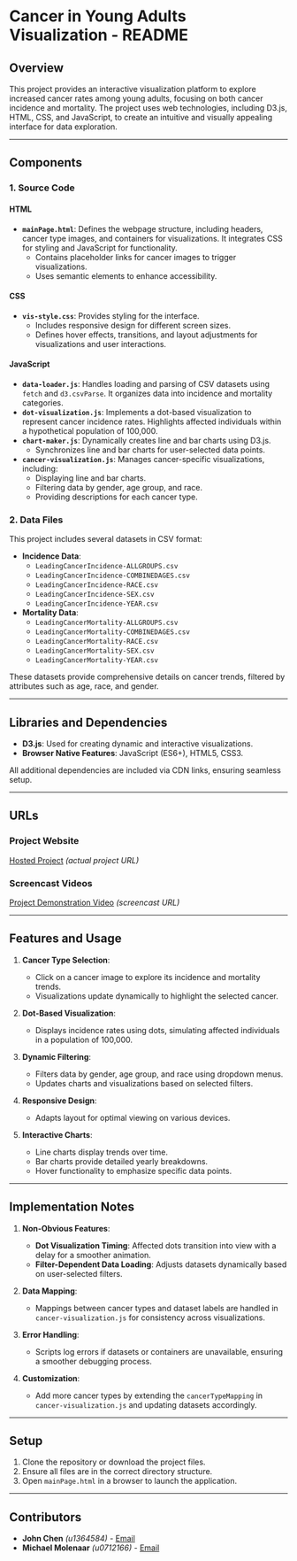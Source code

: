 # Cancer in Young Adults Visualization - README

## Overview
This project provides an interactive visualization platform to explore increased cancer rates among young adults, focusing on both cancer incidence and mortality. The project uses web technologies, including D3.js, HTML, CSS, and JavaScript, to create an intuitive and visually appealing interface for data exploration.

---

## Components
### 1. **Source Code**
#### **HTML**
- **`mainPage.html`**: Defines the webpage structure, including headers, cancer type images, and containers for visualizations. It integrates CSS for styling and JavaScript for functionality.
    - Contains placeholder links for cancer images to trigger visualizations.
    - Uses semantic elements to enhance accessibility.

#### **CSS**
- **`vis-style.css`**: Provides styling for the interface.
    - Includes responsive design for different screen sizes.
    - Defines hover effects, transitions, and layout adjustments for visualizations and user interactions.

#### **JavaScript**
- **`data-loader.js`**: Handles loading and parsing of CSV datasets using `fetch` and `d3.csvParse`. It organizes data into incidence and mortality categories.
- **`dot-visualization.js`**: Implements a dot-based visualization to represent cancer incidence rates. Highlights affected individuals within a hypothetical population of 100,000.
- **`chart-maker.js`**: Dynamically creates line and bar charts using D3.js.
    - Synchronizes line and bar charts for user-selected data points.
- **`cancer-visualization.js`**: Manages cancer-specific visualizations, including:
    - Displaying line and bar charts.
    - Filtering data by gender, age group, and race.
    - Providing descriptions for each cancer type.

### 2. **Data Files**
This project includes several datasets in CSV format:
- **Incidence Data**:
    - `LeadingCancerIncidence-ALLGROUPS.csv`
    - `LeadingCancerIncidence-COMBINEDAGES.csv`
    - `LeadingCancerIncidence-RACE.csv`
    - `LeadingCancerIncidence-SEX.csv`
    - `LeadingCancerIncidence-YEAR.csv`
- **Mortality Data**:
    - `LeadingCancerMortality-ALLGROUPS.csv`
    - `LeadingCancerMortality-COMBINEDAGES.csv`
    - `LeadingCancerMortality-RACE.csv`
    - `LeadingCancerMortality-SEX.csv`
    - `LeadingCancerMortality-YEAR.csv`

These datasets provide comprehensive details on cancer trends, filtered by attributes such as age, race, and gender.

---

## Libraries and Dependencies
- **D3.js**: Used for creating dynamic and interactive visualizations.
- **Browser Native Features**: JavaScript (ES6+), HTML5, CSS3.

All additional dependencies are included via CDN links, ensuring seamless setup.

---

## URLs
### Project Website
[Hosted Project](#) *(actual project URL)*

### Screencast Videos
[Project Demonstration Video](#) *(screencast URL)*

---

## Features and Usage
1. **Cancer Type Selection**:
   - Click on a cancer image to explore its incidence and mortality trends.
   - Visualizations update dynamically to highlight the selected cancer.

2. **Dot-Based Visualization**:
   - Displays incidence rates using dots, simulating affected individuals in a population of 100,000.

3. **Dynamic Filtering**:
   - Filters data by gender, age group, and race using dropdown menus.
   - Updates charts and visualizations based on selected filters.

4. **Responsive Design**:
   - Adapts layout for optimal viewing on various devices.

5. **Interactive Charts**:
   - Line charts display trends over time.
   - Bar charts provide detailed yearly breakdowns.
   - Hover functionality to emphasize specific data points.

---

## Implementation Notes
1. **Non-Obvious Features**:
   - **Dot Visualization Timing**: Affected dots transition into view with a delay for a smoother animation.
   - **Filter-Dependent Data Loading**: Adjusts datasets dynamically based on user-selected filters.

2. **Data Mapping**:
   - Mappings between cancer types and dataset labels are handled in `cancer-visualization.js` for consistency across visualizations.

3. **Error Handling**:
   - Scripts log errors if datasets or containers are unavailable, ensuring a smoother debugging process.

4. **Customization**:
   - Add more cancer types by extending the `cancerTypeMapping` in `cancer-visualization.js` and updating datasets accordingly.

---

## Setup
1. Clone the repository or download the project files.
2. Ensure all files are in the correct directory structure.
3. Open `mainPage.html` in a browser to launch the application.

---

## Contributors
- **John Chen** *(u1364584)* - [Email](mailto:u1364584@utah.edu)
- **Michael Molenaar** *(u0712166)* - [Email](mailto:u0712166@utah.edu)